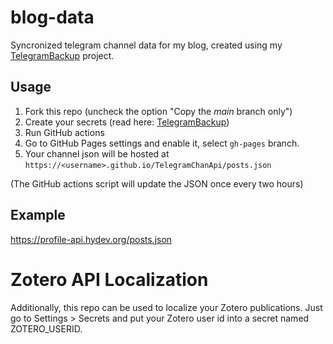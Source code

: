 # blog-data

Syncronized telegram channel data for my blog, created using my [TelegramBackup](https://github.com/one-among-us/TelegramBackup) project.

## Usage

1. Fork this repo (uncheck the option "Copy the _main_ branch only")
2. Create your secrets (read here: [TelegramBackup](https://github.com/one-among-us/TelegramBackup))
3. Run GitHub actions
4. Go to GitHub Pages settings and enable it, select `gh-pages` branch.
5. Your channel json will be hosted at `https://<username>.github.io/TelegramChanApi/posts.json`

(The GitHub actions script will update the JSON once every two hours)

## Example

https://profile-api.hydev.org/posts.json

# Zotero API Localization

Additionally, this repo can be used to localize your Zotero publications. Just go to Settings > Secrets and put your Zotero user id into a secret named ZOTERO_USERID.

